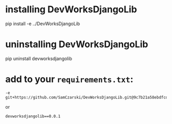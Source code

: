 

# installing DevWorksDjangoLib
pip install -e ../DevWorksDjangoLib

# uninstalling DevWorksDjangoLib
pip uninstall devworksdjangolib


# add to your `requirements.txt`:
```
-e git+https://github.com/SamCzarski/DevWorksDjangoLib.git@9c7b21a58ebdfcdd89acb272a1678448358651a8#egg=DevWorksDjangoLib
```
or
```
devworksdjangolib==0.0.1
```


